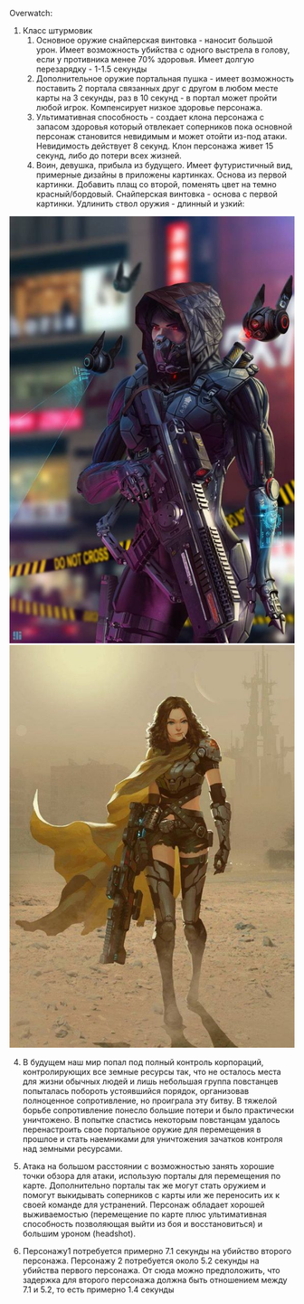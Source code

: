 Overwatch:
1. Класс штурмовик
   1. Основное оружие снайперская винтовка - наносит большой урон. Имеет возможность убийства с одного выстрела в голову, если у противника менее 70% здоровья. Имеет долгую перезарядку - 1-1.5 секунды
   1. Дополнительное оружие портальная пушка - имеет возможность поставить 2 портала связанных друг с другом в любом месте карты на 3 секунды, раз в 10 секунд - в портал может пройти любой игрок. Компенсирует низкое здоровье персонажа.
   1. Ультимативная способность - создает клона персонажа с запасом здоровья который отвлекает соперников пока основной персонаж становится невидимым и может отойти из-под атаки. Невидимость действует 8 секунд. Клон персонажа живет 15 секунд, либо до потери всех жизней.
   1. Воин, девушка, прибыла из будущего. Имеет футуристичный вид, примерные дизайны в приложены картинках. Основа из первой картинки. Добавить плащ со второй, поменять цвет на темно красный/бордовый. Снайперская винтовка - основа с первой картинки. Удлинить ствол оружия - длинный и узкий: 

![](2.jpg) ![](1.jpg)
   
   4. В будущем наш мир попал под полный контроль корпораций, контролирующих все земные ресурсы так, что не осталось места для жизни обычных людей и лишь небольшая группа повстанцев попыталась побороть устоявшийся порядок, организовав полноценное сопротивление, но проиграла эту битву. В тяжелой борьбе сопротивление понесло большие потери и было практически уничтожено. В попытке спастись некоторым повстанцам удалось перенастроить свое портальное оружие для перемещения в прошлое и стать наемниками для уничтожения зачатков контроля над земными ресурсами.
   5. Атака на большом расстоянии с возможностью занять хорошие точки обзора для атаки, использую порталы для перемещения по карте. Дополнительно порталы так же могут стать оружием и помогут выкидывать соперников с карты или же переносить их к своей команде для устранений. Персонаж обладает хорошей выживаемостью (перемещение по карте плюс ультимативная способность позволяющая выйти из боя и восстановиться) и большим уроном (headshot).

2. Персонажу1 потребуется примерно 7.1 секунды на убийство второго персонажа. Персонажу 2 потребуется около 5.2 секунды на убийства первого персонажа. От сюда можно предположить, что задержка для второго персонажа должна быть отношением между 7.1 и 5.2, то есть примерно 1.4 секунды
